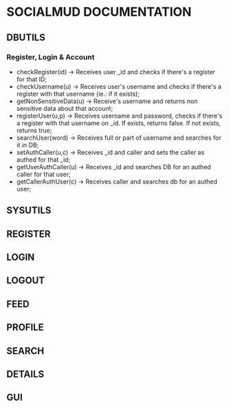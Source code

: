 # SOCIALMUD DOCUMENTATION

## DBUTILS

### Register, Login & Account
 - checkRegister(id) -> Receives user \_id and checks if there's a register for that ID;
 - checkUsername(u) -> Receives user's username and checks if there's a register with that username (ie.: if it exists);
 - getNonSensitiveData(u) -> Receive's username and returns non sensitive data about that account;
 - registerUser(u,p) -> Receives username and password, checks if there's a register with that username on \_id. If exists, returns false. If not exists, returns true;
 - searchUser(word) -> Receives full or part of username and searches for it in DB;
 - setAuthCaller(u,c) -> Receives \_id and caller and sets the caller as authed for that \_id;
 - getUserAuthCaller(u) -> Receives \_id and searches DB for an authed caller for that user;
 - getCallerAuthUser(c) -> Receives caller and searches db for an authed user;

## SYSUTILS

## REGISTER

## LOGIN

## LOGOUT

## FEED

## PROFILE

## SEARCH

## DETAILS

## GUI

